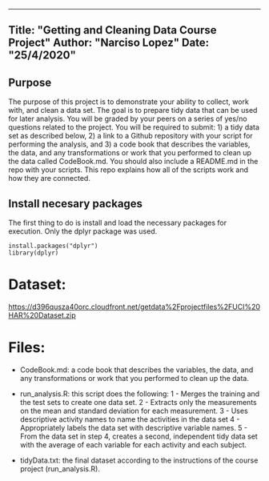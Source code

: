 
---
Title: "Getting and Cleaning Data Course Project"
Author: "Narciso Lopez"
Date: "25/4/2020"
---

## Purpose

The purpose of this project is to demonstrate your ability to collect, work with, and clean a data set. The goal is to prepare tidy data that can be used for later analysis. You will be graded by your peers on a series of yes/no questions related to the project. You will be required to submit: 1) a tidy data set as described below, 2) a link to a Github repository with your script for performing the analysis, and 3) a code book that describes the variables, the data, and any transformations or work that you performed to clean up the data called CodeBook.md. You should also include a README.md in the repo with your scripts. This repo explains how all of the scripts work and how they are connected.

## Install necesary packages

The first thing to do is install and load the necessary packages for execution. Only the dplyr package was used.

```
install.packages("dplyr")
library(dplyr)
```

# Dataset:

https://d396qusza40orc.cloudfront.net/getdata%2Fprojectfiles%2FUCI%20HAR%20Dataset.zip

# Files:

* CodeBook.md: a code book that describes the variables, the data, and any transformations or work that you performed to clean up the data.

* run_analysis.R: this script does the following:
    1 - Merges the training and the test sets to create one data set.
    2 - Extracts only the measurements on the mean and standard deviation for each measurement.
    3 - Uses descriptive activity names to name the activities in the data set
    4 - Appropriately labels the data set with descriptive variable names.
    5 - From the data set in step 4, creates a second, independent tidy data set with the average of           each variable for each activity and each subject.

* tidyData.txt: the final dataset according to the instructions of the course project (run_analysis.R).

